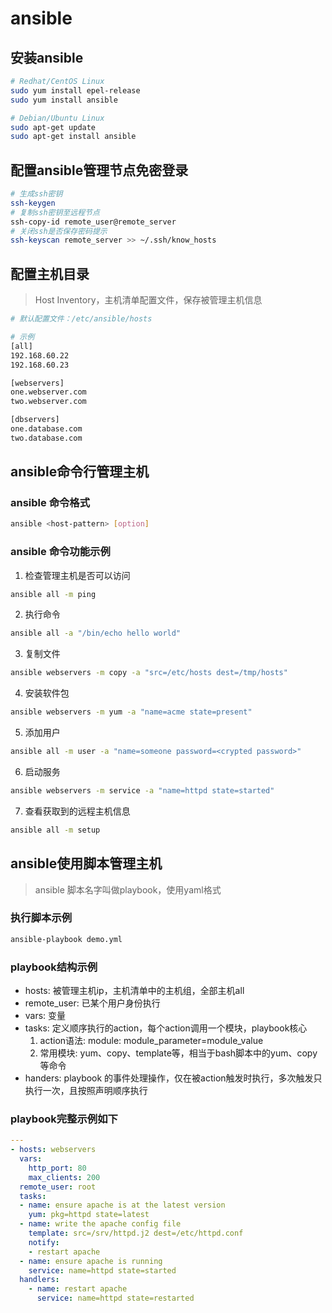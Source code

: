 # ansible

## 安装ansible

```bash
# Redhat/CentOS Linux
sudo yum install epel-release
sudo yum install ansible

# Debian/Ubuntu Linux
sudo apt-get update
sudo apt-get install ansible
```

## 配置ansible管理节点免密登录

```bash
# 生成ssh密钥
ssh-keygen
# 复制ssh密钥至远程节点
ssh-copy-id remote_user@remote_server
# 关闭ssh是否保存密码提示
ssh-keyscan remote_server >> ~/.ssh/know_hosts
```

## 配置主机目录

> Host Inventory，主机清单配置文件，保存被管理主机信息

```bash
# 默认配置文件：/etc/ansible/hosts

# 示例
[all]
192.168.60.22
192.168.60.23

[webservers]
one.webserver.com
two.webserver.com

[dbservers]
one.database.com
two.database.com
```

## ansible命令行管理主机

### ansible 命令格式

```bash
ansible <host-pattern> [option]
```

### ansible 命令功能示例

1. 检查管理主机是否可以访问

```bash
ansible all -m ping
```

2. 执行命令

```bash
ansible all -a "/bin/echo hello world"
```

3. 复制文件

```bash
ansible webservers -m copy -a "src=/etc/hosts dest=/tmp/hosts"
```

4. 安装软件包

```bash
ansible webservers -m yum -a "name=acme state=present"
```

5. 添加用户

```bash
ansible all -m user -a "name=someone password=<crypted password>"
```

6. 启动服务

```bash
ansible webservers -m service -a "name=httpd state=started"
```

7. 查看获取到的远程主机信息

```bash
ansible all -m setup
```

## ansible使用脚本管理主机

> ansible 脚本名字叫做playbook，使用yaml格式

### 执行脚本示例

```bash
ansible-playbook demo.yml
```

### playbook结构示例

* hosts: 被管理主机ip，主机清单中的主机组，全部主机all
* remote_user: 已某个用户身份执行
* vars: 变量
* tasks: 定义顺序执行的action，每个action调用一个模块，playbook核心
  1. action语法: module: module_parameter=module_value
  2. 常用模块: yum、copy、template等，相当于bash脚本中的yum、copy等命令
* handers: playbook 的事件处理操作，仅在被action触发时执行，多次触发只执行一次，且按照声明顺序执行

### playbook完整示例如下

```yaml
---
- hosts: webservers
  vars:
    http_port: 80
    max_clients: 200
  remote_user: root
  tasks:
  - name: ensure apache is at the latest version
    yum: pkg=httpd state=latest
  - name: write the apache config file
    template: src=/srv/httpd.j2 dest=/etc/httpd.conf
    notify:
    - restart apache
  - name: ensure apache is running
    service: name=httpd state=started
  handlers:
    - name: restart apache
      service: name=httpd state=restarted
```
